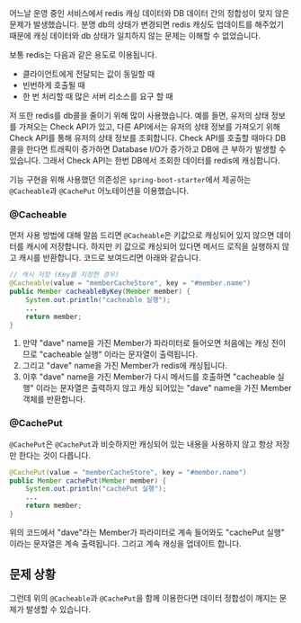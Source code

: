 어느날 운영 중인 서비스에서 redis 캐싱 데이터와 DB 데이터 간의 정합성이 맞지 않은 문제가 발생했습니다.
분명 db의 상태가 변경되면 redis 캐싱도 업데이트를 해주었기 때문에 캐싱 데이터와 db 상태가 일치하지 않는 문제는 이해할 수 없었습니다. 

보통 redis는 다음과 같은 용도로 이용됩니다. 
- 클라이언트에게 전달되는 값이 동일할 때
- 빈번하게 호출될 때 
- 한 번 처리할 때 많은 서버 리소스를 요구 할 때

저 또한 redis를 db콜을 줄이기 위해 많이 사용했습니다. 예를 들면, 유저의 상태 정보를 가져오는 Check API가 있고, 다른 API에서는 유저의 상태 정보를 가져오기 위해 Check API를 통해 유저의 상태 정보를 조회합니다. 
Check API를 호출할 때마다 DB콜을 한다면 트래픽이 증가하면 Database I/O가 증가하고 DB에 큰 부하가 발생할 수 있습니다. 그래서 Check API는 한번 DB에서 조회한 데이터를 redis에 캐싱합니다.  

기능 구현을 위해 사용했던 의존성은 ```spring-boot-starter```에서 제공하는 
```@Cacheable```과 ```@CachePut``` 어노테이션을 이용했습니다.

### @Cacheable
먼저 사용 방법에 대해 말씀 드리면 ```@Cacheable```은 키값으로 캐싱되어 있지 않으면 데이터를 캐시에 저장합니다. 하지만 키 값으로 캐싱되어 있다면 메서드 로직을 실행하지 않고 캐시를 반환합니다. 
코드로 보여드리면 아래와 같습니다. 
```java
// 캐시 저장 (Key를 지정한 경우)
@Cacheable(value = "memberCacheStore", key = "#member.name")
public Member cacheableByKey(Member member) {
    System.out.println("cacheable 실행");
    ...
    return member;
}
```
1. 만약 "dave" name을 가진 Member가 파라미터로 들어오면 처음에는 캐싱 전이므로 "cacheable 실행" 이라는 문자열이 출력됩니다.
2. 그리고 "dave" name을 가진 Member가 redis에 캐싱됩니다. 
3. 이후 "dave" name을 가진 Member가 다시 메서드를 호출하면 "cacheable 실행" 이라는 문자열은 출력하지 않고 캐싱 되어있는 "dave" name을 가진 Member 객체를 반환합니다. 

### @CachePut
```@CachePut```은 ```@CachePut```과 비슷하지만 캐싱되어 있는 내용을 사용하지 않고 항상 저장만 한다는 것이 다릅니다. 
```java
@CachePut(value = "memberCacheStore", key = "#member.name")
public Member cachePut(Member member) {
    System.out.println("cachePut 실행");
    ...
    return member;
}
```

위의 코드에서 "dave"라는 Member가 파라미터로 계속 들어와도 "cachePut 실행" 이라는 문자열은 계속 출력됩니다. 
그리고 계속 캐싱을 업데이트 합니다.

## 문제 상황 

그런데 위의 ```@Cacheable```과 ```@CachePut```을 함께 이용한다면 데이터 정합성이 깨지는 문제가 발생할 수 있습니다. 

